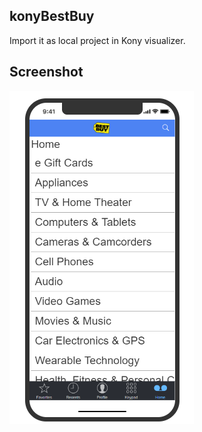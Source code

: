 ## konyBestBuy
Import it as local project in Kony visualizer.

## Screenshot


![alt text](https://github.com/ajlif/konyBestBuy/blob/master/screenshot/home.png?raw=true)




